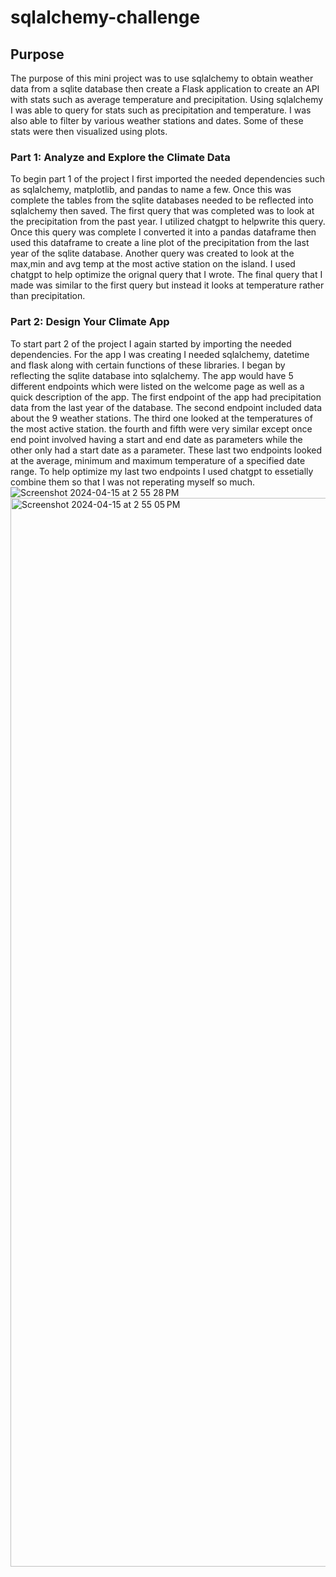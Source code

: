 # sqlalchemy-challenge

## Purpose
The purpose of this mini project was to use sqlalchemy to obtain weather data from a sqlite database then create a Flask application to create an API with stats such as average temperature and precipitation. Using sqlalchemy I was able to query for stats such as precipitation and temperature. I was also able to filter by various weather stations and dates. Some of these stats were then visualized using plots. 


### Part 1: Analyze and Explore the Climate Data
To begin part 1 of the project I first imported the needed dependencies such as sqlalchemy, matplotlib, and pandas to name a few. Once this was complete the tables from the sqlite databases needed to be reflected into sqlalchemy then saved. The first query that was completed was to look at the precipitation from the past year. I utilized chatgpt to helpwrite this query. Once this query was complete I converted it into a pandas dataframe then used this dataframe to create a line plot of the precipitation from the last year of the sqlite database. Another query was created to look at the max,min and avg temp at the most active station on the island. I used chatgpt to help optimize the orignal query that I wrote. The final query that I made was similar to the first query but instead it looks at temperature rather than precipitation. 

### Part 2: Design Your Climate App
To start part 2 of the project I again started by importing the needed dependencies. For the app I was creating I needed sqlalchemy, datetime and flask along with certain functions of these libraries. I began by reflecting the sqlite database into sqlalchemy. The app would have 5 different endpoints which were listed on the welcome page as well as a quick description of the app. The first endpoint of the app had precipitation data from the last year of the database. The second endpoint included data about the 9 weather stations. The third one looked at the temperatures of the most active station. the fourth and fifth were very similar except once end point involved having a start and end date as parameters while the other only had a start date as a parameter. These last two endpoints looked at the average, minimum and maximum temperature of a specified date range. To help optimize my last two endpoints I used chatgpt to essetially combine them so that I was not reperating myself so much. 
![Screenshot 2024-04-15 at 2 55 28 PM](https://github.com/grantgorham26/sqlalchemy-challenge/assets/154031840/9f0ead33-c6fd-4e13-a679-d06bdb9f152b)
<img width="1710" alt="Screenshot 2024-04-15 at 2 55 05 PM" src="https://github.com/grantgorham26/sqlalchemy-challenge/assets/154031840/ac7c6934-1de8-4013-9a18-5380e0257ca1">
